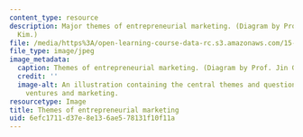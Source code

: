 ```yaml
---
content_type: resource
description: Major themes of entrepreneurial marketing. (Diagram by Prof. Jin Gyo
  Kim.)
file: /media/https%3A/open-learning-course-data-rc.s3.amazonaws.com/15-835-entrepreneurial-marketing-spring-2002/6efc1711d37e8e136ae578131f10f11a_15-835s02.jpg
file_type: image/jpeg
image_metadata:
  caption: Themes of entrepreneurial marketing. (Diagram by Prof. Jin Gyo Kim.)
  credit: ''
  image-alt: An illustration containing the central themes and questions of entrepreneurial
    ventures and marketing.
resourcetype: Image
title: Themes of entrepreneurial marketing
uid: 6efc1711-d37e-8e13-6ae5-78131f10f11a
---
```

